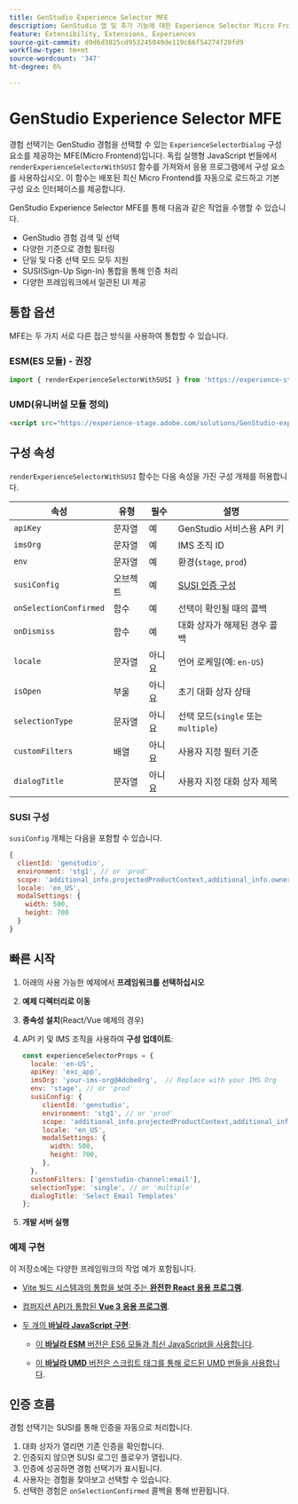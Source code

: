 ```yaml
---
title: GenStudio Experience Selector MFE
description: GenStudio 앱 및 추가 기능에 대한 Experience Selector Micro FrontEnd를 이해하고 구현합니다.
feature: Extensibility, Extensions, Experiences
source-git-commit: d9d6d3825cd953245049de119c66f54274f20fd9
workflow-type: tm+mt
source-wordcount: '347'
ht-degree: 6%

---
```


# GenStudio Experience Selector MFE

경험 선택기는 GenStudio 경험을 선택할 수 있는 `ExperienceSelectorDialog` 구성 요소를 제공하는 MFE(Micro Frontend)입니다. 독립 실행형 JavaScript 번들에서 `renderExperienceSelectorWithSUSI` 함수를 가져와서 응용 프로그램에서 구성 요소를 사용하십시오. 이 함수는 배포된 최신 Micro Frontend를 자동으로 로드하고 기본 구성 요소 인터페이스를 제공합니다.

GenStudio Experience Selector MFE를 통해 다음과 같은 작업을 수행할 수 있습니다.

- GenStudio 경험 검색 및 선택
- 다양한 기준으로 경험 필터링
- 단일 및 다중 선택 모드 모두 지원
- SUSI(Sign-Up Sign-In) 통합을 통해 인증 처리
- 다양한 프레임워크에서 일관된 UI 제공

## 통합 옵션

MFE는 두 가지 서로 다른 접근 방식을 사용하여 통합할 수 있습니다.

### ESM(ES 모듈) - 권장

```javascript
import { renderExperienceSelectorWithSUSI } from 'https://experience-stage.adobe.com/solutions/GenStudio-experience-selector-mfe/static-assets/resources/@genstudio/experience-selector/esm/standalone.js';
```

### UMD(유니버설 모듈 정의)

```html
<script src="https://experience-stage.adobe.com/solutions/GenStudio-experience-selector-mfe/static-assets/resources/@genstudio/experience-selector/umd/standalone.js"></script>
```

## 구성 속성

`renderExperienceSelectorWithSUSI` 함수는 다음 속성을 가진 구성 개체를 허용합니다.

| 속성 | 유형 | 필수 | 설명 |
|----------|------|----------|-------------|
| `apiKey` | 문자열 | 예 | GenStudio 서비스용 API 키 |
| `imsOrg` | 문자열 | 예 | IMS 조직 ID |
| `env` | 문자열 | 예 | 환경(`stage`, `prod`) |
| `susiConfig` | 오브젝트 | 예 | [SUSI 인증 구성](#susi-configuration) |
| `onSelectionConfirmed` | 함수 | 예 | 선택이 확인될 때의 콜백 |
| `onDismiss` | 함수 | 예 | 대화 상자가 해제된 경우 콜백 |
| `locale` | 문자열 | 아니요 | 언어 로케일(예: `en-US`) |
| `isOpen` | 부울 | 아니요 | 초기 대화 상자 상태 |
| `selectionType` | 문자열 | 아니요 | 선택 모드(`single` 또는 `multiple`) |
| `customFilters` | 배열 | 아니요 | 사용자 지정 필터 기준 |
| `dialogTitle` | 문자열 | 아니요 | 사용자 지정 대화 상자 제목 |

### SUSI 구성

`susiConfig` 개체는 다음을 포함할 수 있습니다.

```javascript
{
  clientId: 'genstudio',
  environment: 'stg1', // or 'prod'
  scope: 'additional_info.projectedProductContext,additional_info.ownerOrg,AdobeID,openid,session,read_organizations,ab.manage',
  locale: 'en_US',
  modalSettings: {
    width: 500,
    height: 700
  }
}
```

## 빠른 시작

1. 아래의 사용 가능한 예제에서 **프레임워크를 선택하십시오**
1. **예제 디렉터리로 이동**
1. **종속성 설치**(React/Vue 예제의 경우)
1. API 키 및 IMS 조직을 사용하여 **구성 업데이트**:

   ```javascript
   const experienceSelectorProps = {
     locale: 'en-US',
     apiKey: 'exc_app',           
     imsOrg: 'your-ims-org@AdobeOrg',  // Replace with your IMS Org
     env: 'stage', // or 'prod'
     susiConfig: {
        clientId: 'genstudio',
        environment: 'stg1', // or 'prod'
        scope: 'additional_info.projectedProductContext,additional_info.ownerOrg,AdobeID,openid,session,read_organizations,ab.manage',
        locale: 'en_US',
        modalSettings: {
          width: 500,
          height: 700,
        },
     },
     customFilters: ['genstudio-channel:email'],
     selectionType: 'single', // or 'multiple'
     dialogTitle: 'Select Email Templates'
   };
   ```

1. **개발 서버 실행**

### 예제 구현

이 저장소에는 다양한 프레임워크의 작업 예가 포함됩니다.

- [Vite 빌드 시스템과의 통합을 보여 주는 **완전한 React 응용 프로그램**](https://github.com/adobe/genstudio-extensibility-examples/tree/main/genstudio-experience-selector-mfe/react-js).

- [컴퍼지션 API가 통합된 **Vue 3 응용 프로그램**](https://github.com/adobe/genstudio-extensibility-examples/tree/main/genstudio-experience-selector-mfe/vue-js).

- [두 개의 **바닐라 JavaScript 구현**](https://github.com/adobe/genstudio-extensibility-examples/tree/main/genstudio-experience-selector-mfe/vanilla-js):

   - [이 **바닐라 ESM** 버전은 ES6 모듈과 최신 JavaScript을 사용합니다](https://github.com/adobe/genstudio-extensibility-examples/tree/main/genstudio-experience-selector-mfe/vanilla-js/vanilla-esm).

   - [이 **바닐라 UMD** 버전은 스크립트 태그를 통해 로드된 UMD 번들을 사용합니다](https://github.com/adobe/genstudio-extensibility-examples/tree/main/genstudio-experience-selector-mfe/vanilla-js/vanilla-umd-global-var).

## 인증 흐름

경험 선택기는 SUSI를 통해 인증을 자동으로 처리합니다.

1. 대화 상자가 열리면 기존 인증을 확인합니다.
1. 인증되지 않으면 SUSI 로그인 플로우가 열립니다.
1. 인증에 성공하면 경험 선택기가 표시됩니다.
1. 사용자는 경험을 찾아보고 선택할 수 있습니다.
1. 선택한 경험은 `onSelectionConfirmed` 콜백을 통해 반환됩니다.
